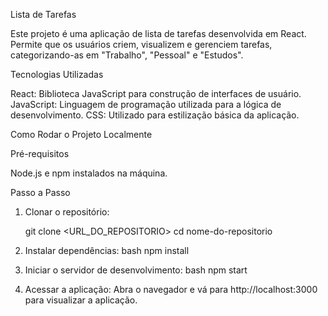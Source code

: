 Lista de Tarefas

Este projeto é uma aplicação de lista de tarefas desenvolvida em React. Permite que os usuários criem, visualizem e gerenciem tarefas, categorizando-as em "Trabalho", "Pessoal" e "Estudos".

 Tecnologias Utilizadas

 React: Biblioteca JavaScript para construção de interfaces de usuário.
 JavaScript: Linguagem de programação utilizada para a lógica de desenvolvimento.
 CSS: Utilizado para estilização básica da aplicação.

 Como Rodar o Projeto Localmente

Pré-requisitos

Node.js e npm instalados na máquina.

Passo a Passo

1. Clonar o repositório:
   
   git clone <URL_DO_REPOSITORIO>
   cd nome-do-repositorio
  

2. Instalar dependências:
   bash
   npm install
   

3. Iniciar o servidor de desenvolvimento:
   bash
   npm start

4. Acessar a aplicação:
 Abra o navegador e vá para http://localhost:3000 para visualizar a aplicação.

